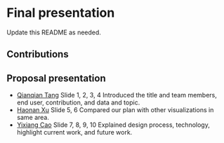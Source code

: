# Final presentation

Update this README as needed.

## Contributions

## Proposal presentation

- [Qianqian Tang](mailto:tangq@usc.edu) 
Slide 1, 2, 3, 4
Introduced the title and team members, end user, contribution, and data and topic.
- [Haonan Xu](mailto:haonanxu@usc.edu)
Slide 5, 6
Compared our plan with other visualizations in same area.
- [Yixiang Cao](mailto:yixiangc@usc.edu) 
Slide 7, 8, 9, 10
Explained design process, technology, highlight current work, and future work.